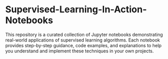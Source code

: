 # Supervised-Learning-In-Action-Notebooks
This repository is a curated collection of Jupyter notebooks demonstrating real-world applications of supervised learning algorithms. Each notebook provides step-by-step guidance, code examples, and explanations to help you understand and implement these techniques in your own projects.
